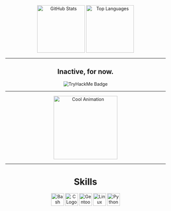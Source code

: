 <div align="center">
  <img src="https://github-readme-stats.vercel.app/api?username=hez33d0xFF&hide_title=false&hide_rank=false&show_icons=true&include_all_commits=true&count_private=true&disable_animations=false&theme=dracula&locale=en&hide_border=false&order=1" height="150" alt="GitHub Stats" />
  
  <img src="https://github-readme-stats.vercel.app/api/top-langs?username=hez33d0xFF&locale=en&hide_title=false&layout=compact&card_width=320&langs_count=5&theme=dracula&hide_border=false&order=2" height="150" alt="Top Languages" />
</div>

---

<div align="center">
 <h2> Inactive, for now. </h2>
  <img src="https://tryhackme-badges.s3.amazonaws.com/hezeed.pwn.png" alt="TryHackMe Badge" />
</div>

---

<div align="center">
  <img src="https://media1.tenor.com/m/y-cCxl8uEw0AAAAC/yetopen.gif" height="200" alt="Cool Animation" />
</div>

---

<h1 align="center">Skills</h1>
<div align="center">
  <img src="https://cdn.jsdelivr.net/gh/devicons/devicon/icons/bash/bash-original.svg" height="40" alt="Bash Logo" />
  <img src="https://cdn.jsdelivr.net/gh/devicons/devicon/icons/c/c-original.svg" height="40" alt="C Logo" />
  <img src="https://cdn.jsdelivr.net/gh/devicons/devicon/icons/gentoo/gentoo-plain.svg" height="40" alt="Gentoo Logo" />
  <img src="https://cdn.jsdelivr.net/gh/devicons/devicon/icons/linux/linux-original.svg" height="40" alt="Linux Logo" />
  <img src="https://cdn.jsdelivr.net/gh/devicons/devicon/icons/python/python-original.svg" height="40" alt="Python Logo" />
</div>